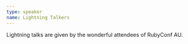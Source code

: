 ```yaml
---
type: speaker
name: Lightning Talkers
---
```


Lightning talks are given by the wonderful attendees of RubyConf AU.
